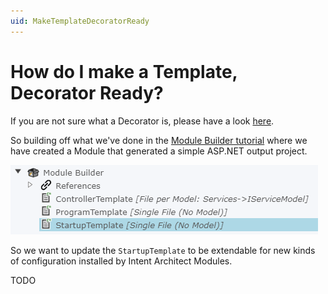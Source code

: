 ```yaml
---
uid: MakeTemplateDecoratorReady
---
```

# How do I make a Template, Decorator Ready?

If you are not sure what a Decorator is, please have a look [here](xref:Decorator).

So building off what we've done in the [Module Builder tutorial](xref:TutorialCreateModule) where we have created a Module that generated a simple ASP.NET output project.

![Module Builder Items](images/make-template-decorator-ready/ModuleBuilderItems.png)

So we want to update the `StartupTemplate` to be extendable for new kinds of configuration installed by Intent Architect Modules.

TODO